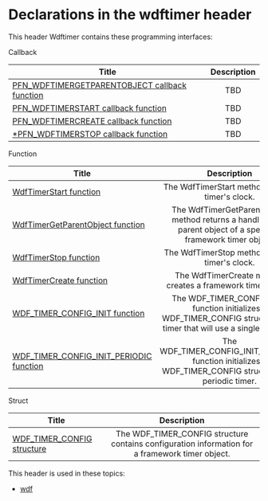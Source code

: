 # Declarations in the wdftimer header
This header Wdftimer contains these programming interfaces:

Callback

| Title        | Description    |
| ------------- |:-------------:|
| [PFN_WDFTIMERGETPARENTOBJECT callback function](nc-wdftimer-pfn-wdftimergetparentobject.md) | TBD |
| [PFN_WDFTIMERSTART callback function](nc-wdftimer-pfn-wdftimerstart.md) | TBD |
| [PFN_WDFTIMERCREATE callback function](nc-wdftimer-pfn-wdftimercreate.md) | TBD |
| [*PFN_WDFTIMERSTOP callback function](nc-wdftimer-pfn-wdftimerstop.md) | TBD |
Function

| Title        | Description    |
| ------------- |:-------------:|
| [WdfTimerStart function](nf-wdftimer-wdftimerstart.md) | The WdfTimerStart method starts a timer's clock. |
| [WdfTimerGetParentObject function](nf-wdftimer-wdftimergetparentobject.md) | The WdfTimerGetParentObject method returns a handle to the parent object of a specified framework timer object. |
| [WdfTimerStop function](nf-wdftimer-wdftimerstop.md) | The WdfTimerStop method stops a timer's clock. |
| [WdfTimerCreate function](nf-wdftimer-wdftimercreate.md) | The WdfTimerCreate method creates a framework timer object. |
| [WDF_TIMER_CONFIG_INIT function](nf-wdftimer-wdf-timer-config-init.md) | The WDF_TIMER_CONFIG_INIT function initializes a WDF_TIMER_CONFIG structure for a timer that will use a single due time. |
| [WDF_TIMER_CONFIG_INIT_PERIODIC function](nf-wdftimer-wdf-timer-config-init-periodic.md) | The WDF_TIMER_CONFIG_INIT_PERIODIC function initializes a WDF_TIMER_CONFIG structure for a periodic timer. |
Struct

| Title        | Description    |
| ------------- |:-------------:|
| [WDF_TIMER_CONFIG structure](ns-wdftimer--wdf-timer-config.md) | The WDF_TIMER_CONFIG structure contains configuration information for a framework timer object. |

This header is used in these topics:

- [wdf](..content/_wdf)
